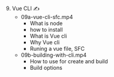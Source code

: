 9. Vue CLI ✍️
    - 09a-vue-cli-sfc.mp4
        - What is node
        - how to install 
        - What is Vue cli
        - Why Vue cli    
        - Runing a vue file, SFC
    - 09b-building-with-cli.mp4
        - How to use for create and build
        - Build options
        